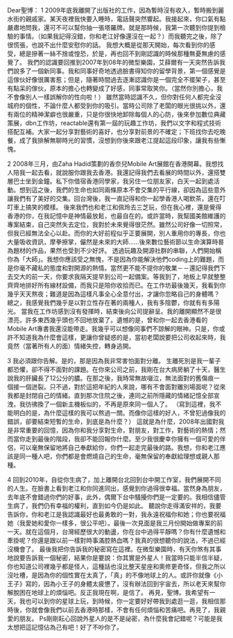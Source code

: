 Dear聖博：
1
2009年底我離開了出版社的工作，因為暫時沒有收入，暫時搬到麗水街的親戚家。某天夜裡我快要入睡時，電話聲突然響起。我接起來，你口氣有點嚴肅地問我，還可不可以幫你抽一張塔羅牌。就是那時候，我第一次聽到你提到檢驗的事情。（如果我記得沒錯，你和老江好像還沒在一起？）而我聽完之後，除了很慌張，也說不出什麼安慰你的話。
我想大概是從那天開始，每次看到你的感受，總是摻著一絲不捨或惶恐，於是，再也回不到剛認識的時候那種無憂無慮的感覺了。
我們的認識要回推到2007年到08年的微型樂園，艾薛爾有一天突然告訴我們說多了一個新同事。我和同事好奇地透過臉書得知你的留學背景，第一個感覺是這傢伙好像很厲害惹；但是，隨著時間過去逐漸認識你是一個完全不擺架子，甚至有點呆的傢伙，原本的擔心也轉變成了好感，同事常取笑你。（當然你別擔心，我不會像別人一樣誤解你的性向啦！）
雖然當時認識不久，但你對任何人都完全沒城府的個性，不論什麼人都受到你的吸引。當時公司除了老闆的眼光很挑以外，還有兩位的精神潔癖也很嚴重，只是你很快地卸除每個人的心防，後來參加數位典藏策展，dbn工作坊，reactable還有第一屆的玩趣工作坊，我們以文字和程式技術搭配互補。大家一起分享對藝術的喜好，也分享對前景的不確定；下班找你去吃晚餐，成了我排解無聊時光的習慣，沒想到你後來跟老江提起這段印象，讓我有些慚愧。

2
2008年三月，由Zaha Hadid策劃的香奈兒Mobile Art展館在香港開幕。我想找人陪我一起去看，就說服你跟我去香港。我還記得我們去看展的時間以外，還搭雙層巴士坐到金鐘。私下你借宿香港同學家，我另住一位朋友家，白天一起到處活動。想到這之後，我們的生命也如同兩條原本不會交集的平行線，卻因為這些意外讓我們有了美好的交集。回台灣後，我一直記得和你一起學香港人喝飲茶，還在叮叮車上搞笑的模樣。
後來我們也和老江和佩玲去三芝玩，但在我心裡，還是覺得香港的你，在我記憶中是神情最放鬆，也最自在的。或許當時，我幫國美館維護的專案結束，自己突然失去定位，我對於未來覺得很茫然。雖然公司好像一切照常，但我已經無法全心以赴。而你的大好前程似乎正要展開，別人重用你的專長，你也大量吸收資訊，摩拳擦掌，儼然是未來的大師......後來數位藝術節以生命演算時晷為題材的作品，果然也受到不少好評。
透過玩趣及開源社群的串聯，人們開始稱你為「大師」。我想你應該受之無愧，不是因為你能解決他們coding上的難題，而是你毫不藏私的態度和對開源的熱情。當然更不能不提你的敬業－－還記得我們下去交大的前一天，你要求我隔天提早到公司一起備案。等我到了，地板上早就整整齊齊地排好所有線材設備，而我只是陪你收拾而已。在工作坊最後幾天，我看到你幾乎天天熬夜；難道是因為這樣凡事全心全意付出，才讓你忽略自己的身體嗎？
總之，我感覺我們幾乎是以對立性存在著的兩種人，我有多陰鬱，你就有有多陽光。
當我在工作坊感到沒有發揮時，結束後向公司提辭呈。我的離開顯然不是很漂亮，許多東西幾乎頭也不回地放棄了。遺憾的是，曾和你一起去香港看的Mobile Art專書我還沒能帶走。我幾乎可以想像同事們不諒解的眼神。只是，你或許不知道我為什麼會這樣，更讓你曾疑惑的是，當初老闆說要把公司收起來時，我竟然（當著所有人的面）情緒失控，轉身逃開。

3
我必須跟你告解。是的，那是因為我非常害怕面對分離。
生離死別是我一輩子都恐懼，卻不得不面對的課題。在你來公司之前，我剛在台大病房躺了十天，醫生說我的肝臟長了12公分的膿。在那之後，我時常無故啜泣，無法面對的舊傷痕一個接一個迸裂。只不過，對於這把年紀的人來說，哪有不會面對離別場面呢？從來我都是封閉自己的情緒。直到那次住院之後，連同之前所隱藏的情緒記憶全部宣洩，我彷彿換了一個新主機板似的，不再是原來同一個人了。
（寫到這裡，我不能明白的是，為什麼這樣的我可以熬過一關。而像你這樣的好人，不曾犯過像我的錯誤，卻要結束短暫的生命，到底是為什麼？）
這就是為什麼，2008年出國對我是非常重要的回憶，因為你和我分享對生命，對朋友，對工作，對藝術的熱情；然而當你走到最後的階段，我卻不能回報你什麼。至少我很慶幸你擁有一個可愛的伴侶，可以毫無保留地將自己奉獻給你，你們一起走完最後的路。我想，你和老江應該是同一種人吧，你們都是會燃燒自己的生命，毫無保留的奉獻給理想或親人那種。

4
回到2010年，自從你生病了，加上離開台北回到台中開工作室，我們展開不同的人生。在臉書上看到老江和你同進同出，感覺到你過得很幸福。當然身為朋友，去年底不會錯過你們的好事，此外，偶爾下台中騷擾你們是一定要的。我相信儘管生病了，我們仍有幸福的權利，直到如今仍是如此。
聽說你走得滿安祥的，我要告訴你，你和老江是我認識最好也最勇敢的一對，我永遠祝福你和她；你也要祝福她（我愛她和愛你一樣多，很公平吧）。最後一次見面是我三月份開始做專案的前一天。就在這個月，台灣經歷很大的動盪，你在台中過得平靜嗎？你有什麼遺憾和牽掛呢？你還是跟以前一樣對時事滿腔熱血嗎？我真的很想聽你的說法，不過已經沒機會了。
最後我把你告訴我的秘密寫在這裡。在微型樂園時，有天你煞有其事地說要告訴我一個秘密，結果你是要說：你其實是外星人！我當時只能半信半疑，你也知道公司裡幾乎都是怪人，這種話也沒比整天星座和奧修更奇怪，但我之所以沒吐槽，是因為你的個性實在太真了，「真」的不像地球上的人。或許你就像《小王子》寫的，因為小王子的身體太疲憊了，沒有辦法回到宇宙去，所以老天來幫你解脫困在地球上的煩惱吧。反正我現在啊，是信了。
再見，聖博。我希望有一天，我也可以到你的星球上玩，到時候，你一定要好好帶我到處逛一逛，我相信那時後，你就會像我們以前去香港時那樣，不會有任何煩惱和苦痛吧。再見了，我親愛的朋友。
Ps剛剛耘心回說外星人的是不是祕密，為什麼我會記錯呢？可能是我太想把這記憶佔為己有吧！好了不吵你了。
